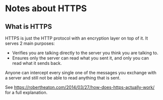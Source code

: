 # Notes about HTTPS

## What is HTTPS
HTTPS is just the HTTP protocol with an encryption layer on top of it. It serves 2 main purposes:
- Verifies you are talking directly to the server you think you are talking to.
- Ensures only the server can read what you sent it, and only you can read what it sends back.

Anyone can intercept every single one of the messages you exchange with a server and still not be able to read anything that is sent.

See https://robertheaton.com/2014/03/27/how-does-https-actually-work/ for a full explanation.